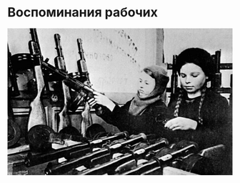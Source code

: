 # Воспоминания рабочих
![Не удалось загрузить ихображение](/content/introduction/img.jpg "Заголовок изображения")